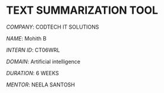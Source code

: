 #  TEXT SUMMARIZATION TOOL

*COMPANY*: CODTECH IT SOLUTIONS

*NAME*: Mohith B

*INTERN ID*: CT06WRL

*DOMAIN*: Artificial intelligence 

*DURATION*: 6 WEEKS

*MENTOR*: NEELA SANTOSH
